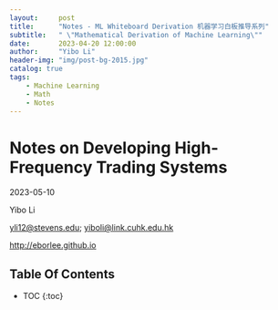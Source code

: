 ```yaml
---
layout:     post
title:      "Notes - ML Whiteboard Derivation 机器学习白板推导系列"
subtitle:   " \"Mathematical Derivation of Machine Learning\""
date:       2023-04-20 12:00:00
author:     "Yibo Li"
header-img: "img/post-bg-2015.jpg"
catalog: true
tags:
    - Machine Learning
    - Math
    - Notes
---
```




# Notes on Developing High-Frequency Trading Systems

2023-05-10

Yibo Li

yli12@stevens.edu; yiboli@link.cuhk.edu.hk

http://eborlee.github.io

## Table Of Contents


* TOC
{:toc}



